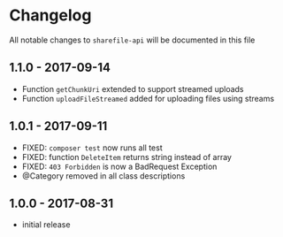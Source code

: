 # Changelog

All notable changes to `sharefile-api` will be documented in this file

## 1.1.0 - 2017-09-14
- Function `getChunkUri` extended to support streamed uploads
- Function `uploadFileStreamed` added for uploading files using streams

## 1.0.1 - 2017-09-11
- FIXED: `composer test` now runs all test
- FIXED: function `DeleteItem` returns string instead of array
- FIXED: `403 Forbidden` is now a BadRequest Exception
- @Category removed in all class descriptions

## 1.0.0 - 2017-08-31
- initial release
